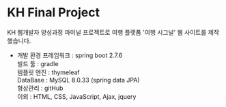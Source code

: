# KH Final Project

KH 웹개발자 양성과정 파이널 프로젝트로 여행 플랫폼 '여행 시그널' 웹 사이트를 제작했습니다. 
- 개발 환경
  프레임워크 : spring boot 2.7.6 <br>
  빌드 툴 : gradle <br>
  템플릿 엔진 : thymeleaf <br>
  DataBase : MySQL 8.0.33 (spring data JPA) <br>
  형상관리 : gitHub <br>
  이외 : HTML, CSS, JavaScript, Ajax, jquery <br>
